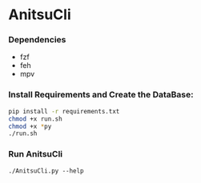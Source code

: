 # AnitsuCli

### Dependencies
- fzf
- feh
- mpv

### Install Requirements and Create the DataBase:

```bash
pip install -r requirements.txt
chmod +x run.sh
chmod +x *py
./run.sh
```

### Run AnitsuCli

```
./AnitsuCli.py --help
```

